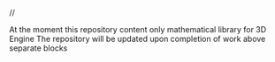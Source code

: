 //

At the moment this repository content only mathematical library for 3D Engine
The repository will be updated upon completion of work above separate blocks
